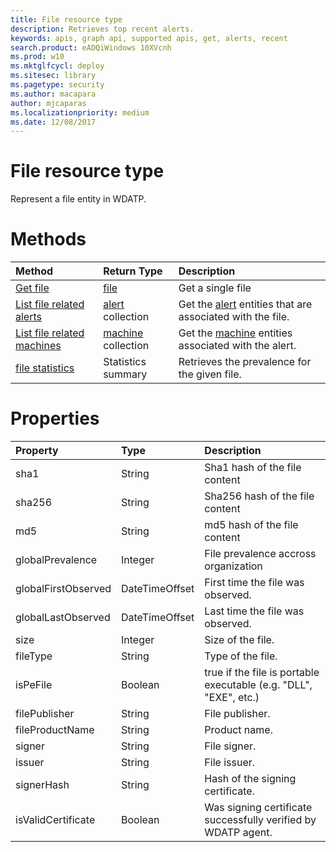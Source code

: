 ```yaml
---
title: File resource type
description: Retrieves top recent alerts.
keywords: apis, graph api, supported apis, get, alerts, recent
search.product: eADQiWindows 10XVcnh
ms.prod: w10
ms.mktglfcycl: deploy
ms.sitesec: library
ms.pagetype: security
ms.author: macapara
author: mjcaparas
ms.localizationpriority: medium
ms.date: 12/08/2017
---
```


# File resource type

Represent a file entity in WDATP.

# Methods
Method|Return Type |Description
:---|:---|:---
[Get file](get-file-information-windows-defender-advanced-threat-protection-new.md) | [file](files-windows-defender-advanced-threat-protection-new.md) | Get a single file 
[List file related alerts](get-file-related-alerts-windows-defender-advanced-threat-protection-new.md) | [alert](get-alert-info-by-id-windows-defender-advanced-threat-protection-new.md) collection | Get the [alert](get-alert-info-by-id-windows-defender-advanced-threat-protection-new.md) entities that are associated with the file.
[List file related machines](get-file-related-machines-windows-defender-advanced-threat-protection-new.md) | [machine](machine-windows-defender-advanced-threat-protection-new.md) collection | Get the [machine](machine-windows-defender-advanced-threat-protection-new.md) entities associated with the alert.
[file statistics](get-file-statistics-windows-defender-advanced-threat-protection-new.md) | Statistics summary | Retrieves the prevalence for the given file.


# Properties
Property |	Type	|	Description
:---|:---|:---
sha1 | String | Sha1 hash of the file content
sha256 | String | Sha256 hash of the file content
md5 | String | md5 hash of the file content
globalPrevalence | Integer | File prevalence accross organization
globalFirstObserved | DateTimeOffset | First time the file was observed.
globalLastObserved | DateTimeOffset | Last time the file was observed.
size | Integer | Size of the file.
fileType | String | Type of the file. 
isPeFile | Boolean | true if the file is portable executable (e.g. "DLL", "EXE", etc.)
filePublisher | String | File publisher.
fileProductName | String | Product name.
signer | String | File signer.
issuer | String | File issuer.
signerHash | String | Hash of the signing certificate.
isValidCertificate | Boolean | Was signing certificate successfully verified by WDATP agent.

